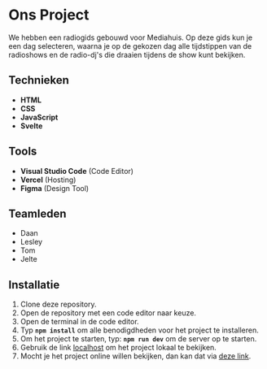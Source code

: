 # Ons Project

We hebben een radiogids gebouwd voor Mediahuis. Op deze gids kun je een dag selecteren, waarna je op de gekozen dag alle tijdstippen van de radioshows en de radio-dj's die draaien tijdens de show kunt bekijken.

## Technieken

- **HTML**
- **CSS**
- **JavaScript**
- **Svelte**

## Tools

- **Visual Studio Code** (Code Editor)
- **Vercel** (Hosting)
- **Figma** (Design Tool)

## Teamleden

- Daan  
- Lesley  
- Tom  
- Jelte  

## Installatie

1. Clone deze repository.
2. Open de repository met een code editor naar keuze.
3. Open de terminal in de code editor.
4. Typ **`npm install`** om alle benodigdheden voor het project te installeren.
5. Om het project te starten, typ: **`npm run dev`** om de server op te starten.
6. Gebruik de link [localhost](http://localhost:5173/) om het project lokaal te bekijken.
7. Mocht je het project online willen bekijken, dan kan dat via [deze link](https://lose-your-head-the-client-case-5q6r.vercel.app/).

